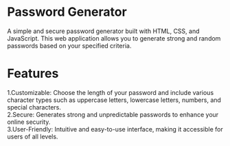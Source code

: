   # Password Generator
A simple and secure password generator built with HTML, CSS, and JavaScript. This web application allows you to generate strong and random passwords based on your specified criteria.

# Features

  1.Customizable: Choose the length of your password and include various character types such as uppercase letters, lowercase letters, numbers, and special characters.</br>
  2.Secure: Generates strong and unpredictable passwords to enhance your online security.</br>
  3.User-Friendly: Intuitive and easy-to-use interface, making it accessible for users of all levels. 
